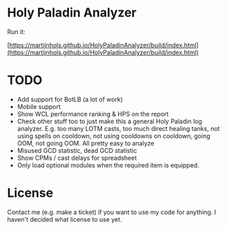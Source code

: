 # Holy Paladin Analyzer

Run it:

[https://martijnhols.github.io/HolyPaladinAnalyzer/build/index.html](https://martijnhols.github.io/HolyPaladinAnalyzer/build/index.html)

# TODO

 * Add support for BotLB (a lot of work)
 * Mobile support
 * Show WCL performance ranking & HPS on the report
 * Check other stuff too to just make this a general Holy Paladin log analyzer. E.g. too many LOTM casts, too much direct healing tanks, not using spells on cooldown, not using cooldowns on cooldown, going OOM, not going OOM. All pretty easy to analyze
 * Misused GCD statistic, dead GCD statistic
 * Show CPMs / cast delays for spreadsheet
 * Only load optional modules when the required item is equipped.

# License

Contact me (e.g. make a ticket) if you want to use my code for anything. I haven't decided what license to use yet.
